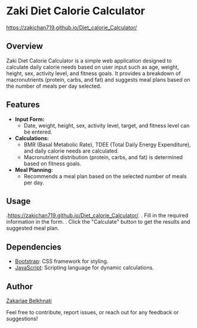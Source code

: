 # Zaki Diet Calorie Calculator
https://zakichan719.github.io/Diet_calorie_Calculator/
## Overview

Zaki Diet Calorie Calculator is a simple web application designed to calculate daily calorie needs based on user input such as age, weight, height, sex, activity level, and fitness goals. It provides a breakdown of macronutrients (protein, carbs, and fat) and suggests meal plans based on the number of meals per day selected.

## Features

- **Input Form:**
  - Date, weight, height, sex, activity level, target, and fitness level can be entered.
- **Calculations:**
  - BMR (Basal Metabolic Rate), TDEE (Total Daily Energy Expenditure), and daily calorie needs are calculated.
  - Macronutrient distribution (protein, carbs, and fat) is determined based on fitness goals.
- **Meal Planning:**
  - Recommends a meal plan based on the selected number of meals per day.

## Usage
.https://zakichan719.github.io/Diet_calorie_Calculator/.
. Fill in the required information in the form.
. Click the "Calculate" button to get the results and suggested meal plan.

## Dependencies

- [Bootstrap](https://getbootstrap.com): CSS framework for styling.
- [JavaScript](https://developer.mozilla.org/en-US/docs/Web/JavaScript): Scripting language for dynamic calculations.

 
## Author

[Zakariae Belkhnati](https://github.com/zakichan)

Feel free to contribute, report issues, or reach out for any feedback or suggestions!

 
